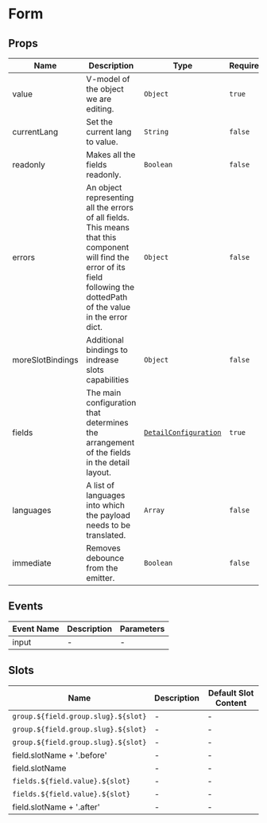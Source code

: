 # Form

## Props

<!-- @vuese:Form:props:start -->

|Name|Description|Type|Required|Default|
|---|---|---|---|---|
|value|V-model of the object we are editing.|`Object`|`true`|-|
|currentLang|Set the current lang to value.|`String`|`false`|-|
|readonly|Makes all the fields readonly.|`Boolean`|`false`|-|
|errors|An object representing all the errors of all fields. This means that this component will find the error of its field following the dottedPath of the value in the error dict.|`Object`|`false`|-|
|moreSlotBindings|Additional bindings to indrease slots capabilities|`Object`|`false`|-|
|fields|The main configuration that determines the arrangement of the fields in the detail layout.|[`DetailConfiguration`](#detailconfiguration)|`true`|-|
|languages|A list of languages into which the payload needs to be translated.|`Array`|`false`|-|
|immediate|Removes debounce from the emitter.|`Boolean`|`false`|-|

<!-- @vuese:Form:props:end -->


## Events

<!-- @vuese:Form:events:start -->

|Event Name|Description|Parameters|
|---|---|---|
|input|-|-|

<!-- @vuese:Form:events:end -->


## Slots

<!-- @vuese:Form:slots:start -->

|Name|Description|Default Slot Content|
|---|---|---|
|`group.${field.group.slug}.${slot}`|-|-|
|`group.${field.group.slug}.${slot}`|-|-|
|`group.${field.group.slug}.${slot}`|-|-|
|field.slotName + '.before'|-|-|
|field.slotName|-|-|
|`fields.${field.value}.${slot}`|-|-|
|`fields.${field.value}.${slot}`|-|-|
|field.slotName + '.after'|-|-|

<!-- @vuese:Form:slots:end -->


